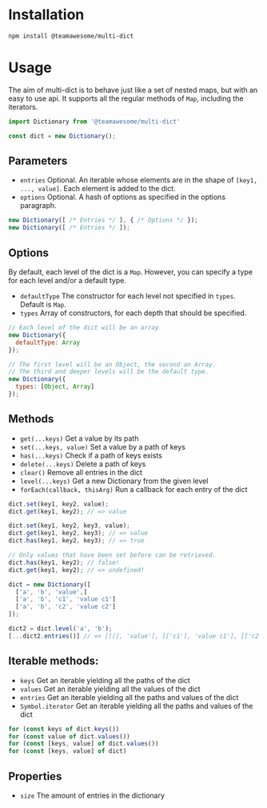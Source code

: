 # Installation
```shell script
npm install @teamawesome/multi-dict
```
# Usage
The aim of multi-dict is to behave just like a set of nested maps, but with an easy to use api. It supports
all the regular methods of `Map`, including the iterators.
```js
import Dictionary from '@teamawesome/multi-dict'

const dict = new Dictionary();
```

## Parameters
* `entries` Optional. An iterable whose elements are in the shape of `[key1, ..., value]`. Each element is added to 
the dict.
* `options` Optional. A hash of options as specified in the options paragraph.
```js
new Dictionary([ /* Entries */ ], { /* Options */ });
new Dictionary([ /* Entries */ ]);
```
## Options
By default, each level of the dict is a `Map`. However, you can specify a type for each level and/or a 
default type.
* `defaultType` The constructor for each level not specified in `types`. Default is `Map`.
* `types` Array of constructors, for each depth that should be specified.
```js
// Each level of the dict will be an array
new Dictionary({
  defaultType: Array
});

// The first level will be an Object, the second an Array.
// The third and deeper levels will be the default type.
new Dictionary({
  types: [Object, Array]
});
```

## Methods
* `get(...keys)` Get a value by its path
* `set(...keys, value)` Set a value by a path of keys
* `has(...keys)` Check if a path of keys exists
* `delete(...keys)` Delete a path of keys
* `clear()` Remove all entries in the dict
* `level(...keys)` Get a new Dictionary from the given level
* `forEach(callback, thisArg)` Run a callback for each entry of the dict
```js
dict.set(key1, key2, value);
dict.get(key1, key2); // => value
```
```js
dict.set(key1, key2, key3, value);
dict.get(key1, key2, key3); // => value
dict.has(key1, key2, key3); // => true

// Only values that have been set before can be retrieved.
dict.has(key1, key2); // false!
dict.get(key1, key2); // => undefined!
```
```js
dict = new Dictionary([
  ['a', 'b', 'value',]
  ['a', 'b', 'c1', 'value c1']
  ['a', 'b', 'c2', 'value c2']
]);

dict2 = dict.level('a', 'b');
[...dict2.entries()] // => [[[], 'value'], [['c1'], 'value c1'], [['c2'], 'value c2']]
```

## Iterable methods:
* `keys` Get an iterable yielding all the paths of the dict 
* `values` Get an iterable yielding all the values of the dict
* `entries` Get an iterable yielding all the paths and values of the dict
* `Symbol.iterator` Get an iterable yielding all the paths and values of the dict
```js
for (const keys of dict.keys())
for (const value of dict.values())
for (const [keys, value] of dict.values())
for (const [keys, value] of dict)
```

## Properties
* `size` The amount of entries in the dictionary


